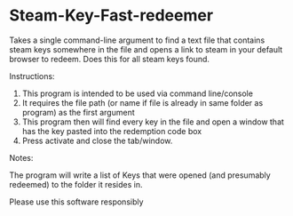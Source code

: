 # Steam-Key-Fast-redeemer
Takes a single command-line argument to find a text file that contains steam keys somewhere in the file and opens a link to steam in your default browser to redeem. Does this for all steam keys found.

Instructions:

1. This program is intended to be used via command line/console
2. It requires the file path (or name if file is already in same folder as program) as the first argument
3. This program then will find every key in the file and open a window that has the key pasted into the redemption code box
4. Press activate and close the tab/window.

Notes:

The program will write a list of Keys that were opened (and presumably redeemed) to the folder it resides in.

Please use this software responsibly
